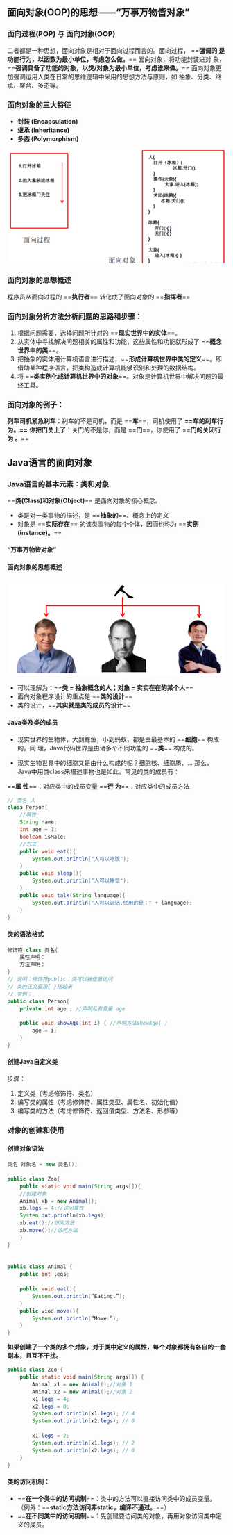 ## 面向对象(OOP)的思想——“万事万物皆对象”
### 面向过程(POP) 与 面向对象(OOP)
二者都是一种思想，面向对象是相对于面向过程而言的。面向过程， ==**强调的
是功能行为，以函数为最小单位，考虑怎么做。**== 面向对象，将功能封装进对
象，==**强调具备了功能的对象，以类/对象为最小单位，考虑谁来做。**==
面向对象更加强调运用人类在日常的思维逻辑中采用的思想方法与原则，如
抽象、分类、继承、聚合、多态等。

### 面向对象的三大特征
- **封装 (Encapsulation)**
- **继承 (Inheritance)**
- **多态 (Polymorphism)**

![Alt text](OOP/%E9%9D%A2%E5%90%91%E8%BF%87%E7%A8%8B%E5%92%8C%E9%9D%A2%E5%90%91%E5%AF%B9%E8%B1%A1.png)

### 面向对象的思想概述

程序员从面向过程的 ==**执行者**== 转化成了面向对象的 ==**指挥者**==

### 面向对象分析方法分析问题的思路和步骤：
1. 根据问题需要，选择问题所针对的 ==**现实世界中的实体**==。
2. 从实体中寻找解决问题相关的属性和功能，这些属性和功能就形成了 ==**概念世界中的类**==。
3. 把抽象的实体用计算机语言进行描述，==**形成计算机世界中类的定义**==。即借助某种程序语言，把类构造成计算机能够识别和处理的数据结构。
4. 将 ==**类实例化成计算机世界中的对象**==。对象是计算机世界中解决问题的最终工具。

### 面向对象的例子：
**列车司机紧急刹车**：刹车的不是司机，而是 ==**车**==，司机使用了 **==车的刹车行为。==**
**你把门关上了**：关门的不是你，而是 ==**门**==，你使用了 ==**门的关闭行为 。**==


## Java语言的面向对象
### Java语言的基本元素：类和对象
==**类(Class)和对象(Object)**== 是面向对象的核心概念。
- 类是对一类事物的描述，是 ==**抽象的**==、概念上的定义
- 对象是 ==**实际存在**== 的该类事物的每个个体，因而也称为 ==**实例(instance)。**==

#### “万事万物皆对象”

#### 面向对象的思想概述
![Alt text](OOP/%E4%BA%BA%E7%B1%BB.png)
- 可以理解为：==**类 = 抽象概念的人；对象 = 实实在在的某个人**==
- 面向对象程序设计的重点是 ==**类的设计**==
- 类的设计，==**其实就是类的成员的设计**==
  
#### Java类及类的成员
- 现实世界的生物体，大到鲸鱼，小到蚂蚁，都是由最基本的 ==**细胞**== 构成的。同
理，Java代码世界是由诸多个不同功能的 ==**类**== 构成的。

- 现实生物世界中的细胞又是由什么构成的呢？细胞核、细胞质、… 那么，
Java中用类class来描述事物也是如此。常见的类的成员有：

==**属 性**==：对应类中的成员变量
==**行 为**==：对应类中的成员方法

```java
// 类名 人
class Person{
	//属性
	String name;
	int age = 1;
	boolean isMale;
	//方法
	public void eat(){
		System.out.println("人可以吃饭");
	}
	public void sleep(){
		System.out.println("人可以睡觉");
	}
	public void talk(String language){
		System.out.println("人可以说话,使用的是：" + language);
	}
}
```
#### 类的语法格式
```java
修饰符 class 类名{
    属性声明：
    方法声明：
}
// 说明：修饰符public：类可以被任意访问
// 类的正文要用{ }括起来
// 举例：
public class Person{
    private int age ; //声明私有变量 age

    public void showAge(int i) { //声明方法showAge( )
        age = i;
    }
}
```
#### 创建Java自定义类
步骤：
1. 定义类（考虑修饰符、类名）
2. 编写类的属性（考虑修饰符、属性类型、属性名、初始化值）
3. 编写类的方法（考虑修饰符、返回值类型、方法名、形参等）

### 对象的创建和使用
#### 创建对象语法
```java
类名 对象名 = new 类名();

public class Zoo{
    public static void main(String args[]){
    //创建对象
    Animal xb = new Animal(); 
    xb.legs = 4;//访问属性
    System.out.println(xb.legs);
    xb.eat();//访问方法
    xb.move();//访问方法
    }
}


public class Animal {
    public int legs;

    public void eat(){
        System.out.println(“Eating.”);
    }
    public viod move(){
        System.out.println(“Move.”);
    }
}
```
**如果创建了一个类的多个对象，对于类中定义的属性，每个对象都拥有各自的一套副本，且互不干扰。**

```java
public class Zoo {
    public static void main(String args[]) {
        Animal x1 = new Animal();//对象 1
        Animal x2 = new Animal();//对象 2
        x1.legs = 4;
        x2.legs = 0;
        System.out.println(x1.legs); // 4
        System.out.println(x2.legs); // 0
        
        x1.legs = 2;
        System.out.println(x1.legs); // 2
        System.out.println(x2.legs); // 0
    }
}
```
#### 类的访问机制：
- ==**在一个类中的访问机制**==：类中的方法可以直接访问类中的成员变量。
（例外：==**static方法访问非static，编译不通过。**==）
- ==**在不同类中的访问机制**==：先创建要访问类的对象，再用对象访问类中定义的成员。




